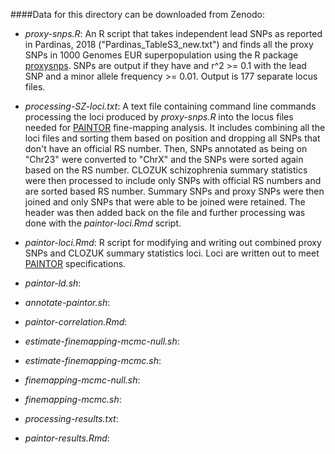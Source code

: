 ####Data for this directory can be downloaded from Zenodo:

- *proxy-snps.R*: An R script that takes independent lead SNPs as reported in Pardinas, 2018 ("Pardinas_TableS3_new.txt") and finds all the proxy SNPs in 1000 Genomes EUR superpopulation using the R package [proxysnps](https://github.com/slowkow/proxysnps). SNPs are output if they have and r^2 >= 0.1 with the lead SNP and a minor allele frequency >= 0.01. Output is 177 separate locus files.

- *processing-SZ-loci.txt*: A text file containing command line commands processing the loci produced by *proxy-snps.R* into the locus files needed for [PAINTOR](https://github.com/gkichaev/PAINTOR_V3.0) fine-mapping analysis. It includes combining all the loci files and sorting them based on position and dropping all SNPs that don't have an official RS number. Then, SNPs annotated as being on "Chr23" were converted to "ChrX" and the SNPs were sorted again based on the RS number. CLOZUK schizophrenia summary statistics were then processed to include only SNPs with official RS numbers and are sorted based RS number. Summary SNPs and proxy SNPs were then joined and only SNPs that were able to be joined were retained. The header was then added back on the file and further processing was done with the *paintor-loci.Rmd* script.

- *paintor-loci.Rmd*: R script for modifying and writing out combined proxy SNPs and CLOZUK summary statistics loci. Loci are written out to meet [PAINTOR](https://github.com/gkichaev/PAINTOR_V3.0) specifications.

- *paintor-ld.sh*:

- *annotate-paintor.sh*:

- *paintor-correlation.Rmd*: 

- *estimate-finemapping-mcmc-null.sh*:

- *estimate-finemapping-mcmc.sh*:

- *finemapping-mcmc-null.sh*:

- *finemapping-mcmc.sh*:

- *processing-results.txt*:

- *paintor-results.Rmd*: 
